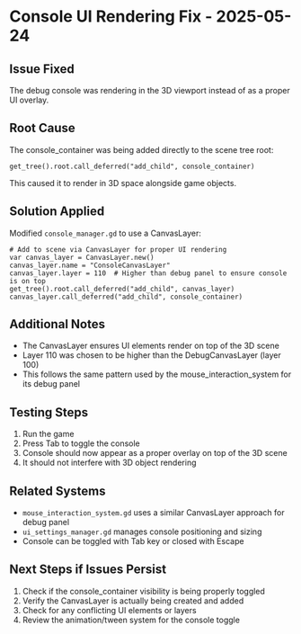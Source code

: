 # Console UI Rendering Fix - 2025-05-24

## Issue Fixed
The debug console was rendering in the 3D viewport instead of as a proper UI overlay.

## Root Cause
The console_container was being added directly to the scene tree root:
```gdscript
get_tree().root.call_deferred("add_child", console_container)
```

This caused it to render in 3D space alongside game objects.

## Solution Applied
Modified `console_manager.gd` to use a CanvasLayer:
```gdscript
# Add to scene via CanvasLayer for proper UI rendering
var canvas_layer = CanvasLayer.new()
canvas_layer.name = "ConsoleCanvasLayer"
canvas_layer.layer = 110  # Higher than debug panel to ensure console is on top
get_tree().root.call_deferred("add_child", canvas_layer)
canvas_layer.call_deferred("add_child", console_container)
```

## Additional Notes
- The CanvasLayer ensures UI elements render on top of the 3D scene
- Layer 110 was chosen to be higher than the DebugCanvasLayer (layer 100)
- This follows the same pattern used by the mouse_interaction_system for its debug panel

## Testing Steps
1. Run the game
2. Press Tab to toggle the console
3. Console should now appear as a proper overlay on top of the 3D scene
4. It should not interfere with 3D object rendering

## Related Systems
- `mouse_interaction_system.gd` uses a similar CanvasLayer approach for debug panel
- `ui_settings_manager.gd` manages console positioning and sizing
- Console can be toggled with Tab key or closed with Escape

## Next Steps if Issues Persist
1. Check if the console_container visibility is being properly toggled
2. Verify the CanvasLayer is actually being created and added
3. Check for any conflicting UI elements or layers
4. Review the animation/tween system for the console toggle
